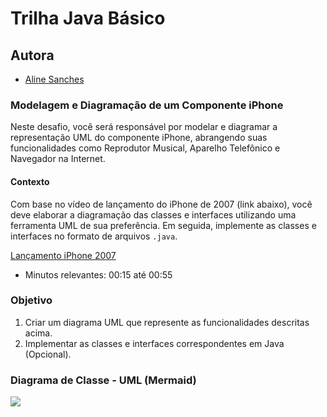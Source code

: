 # Trilha Java Básico

## Autora
- [Aline Sanches](https://github.com/sanchesaline6)

### Modelagem e Diagramação de um Componente iPhone

Neste desafio, você será responsável por modelar e diagramar a representação UML do componente iPhone, abrangendo suas funcionalidades como Reprodutor Musical, Aparelho Telefônico e Navegador na Internet.

#### Contexto
Com base no vídeo de lançamento do iPhone de 2007 (link abaixo), você deve elaborar a diagramação das classes e interfaces utilizando uma ferramenta UML de sua preferência. Em seguida, implemente as classes e interfaces no formato de arquivos `.java`.

[Lançamento iPhone 2007](https://www.youtube.com/watch?v=9ou608QQRq8)
- Minutos relevantes: 00:15 até 00:55

### Objetivo
1. Criar um diagrama UML que represente as funcionalidades descritas acima.
2. Implementar as classes e interfaces correspondentes em Java (Opcional).

### Diagrama de Classe - UML (Mermaid)
[![](https://mermaid.ink/img/pako:eNqFVduO2jAQ_ZUoT9CFH0BoJdrVSpXoalX6yMvEHoIlx2Z9QbR0-fY6sUPsxKi8OHjGZ86cM06uJZEUy1VJOGj9wqBW0OxF4X7s_SgFFuu_y-XmxBkBw87Sh4b_Xbj4iSclqTVS_bDaRXg-bXMChfwofyHHgxSMPIB7gzPWQKX6LgwqgcanTaoUX1pQXtnAuHvsNn1Cjz6u6s_VKGif0j1329-kMGACsb3waydOEOTqt9rfcsu0uQ3sbwXcn3WUFvU3JOwcHcKkcH1GqZWUHEEUBjm8oK64_LAIPc8kpZFU7hhH4VC03AzuJFme9JbVSZ0nesdWTheYzaOY9qCgkl3uIJRHS7P7PtTQ5izb8byX8zPVNUqOxF2vWev-AQg-P0f1DkiOI2pQKdbt3OEH8OnQXHNySwIiMcJb2w6Uc9UtIjL0qU1PKZzA6vGWkhfWgC-b8m0bYz2jB2qGoF-Kplse6N6ynPnhb6k284wOPjwZXg9_C_jx0O6MYqIunC5Ou2jfuVKAkFsQBBoURo5iH4a-AruAji5mwiR0dJ3WErLBERq1CgiMaxzaArkmp1c9LhOuOUQ3fxjtWU_CNqh6BExsM-4cpia7e-RP560JbxNfeJbUX_SvmoL4NetalzpxLZy89Ufj2QTKktoJM7wQblk2BMYCZ38m5xI-IfZ_77JiTuOdoEhkJtIA4xkGk29D7HAnjge4FQq15cal6q9WE0hUYBVT71AzAb3tVvF5TsU3eYZNBXmpAkSvVLkoXbuOOHUf1I7WvjRHdMKUK_dI8QCO0b7cizYV3Etp91uQcmWUxUVpT9RNWPgEl6sDcI2f_wD_umdb?type=png)](https://mermaid.live/edit#pako:eNqFVduO2jAQ_ZUoT9CFH0BoJdrVSpXoalX6yMvEHoIlx2Z9QbR0-fY6sUPsxKi8OHjGZ86cM06uJZEUy1VJOGj9wqBW0OxF4X7s_SgFFuu_y-XmxBkBw87Sh4b_Xbj4iSclqTVS_bDaRXg-bXMChfwofyHHgxSMPIB7gzPWQKX6LgwqgcanTaoUX1pQXtnAuHvsNn1Cjz6u6s_VKGif0j1329-kMGACsb3waydOEOTqt9rfcsu0uQ3sbwXcn3WUFvU3JOwcHcKkcH1GqZWUHEEUBjm8oK64_LAIPc8kpZFU7hhH4VC03AzuJFme9JbVSZ0nesdWTheYzaOY9qCgkl3uIJRHS7P7PtTQ5izb8byX8zPVNUqOxF2vWev-AQg-P0f1DkiOI2pQKdbt3OEH8OnQXHNySwIiMcJb2w6Uc9UtIjL0qU1PKZzA6vGWkhfWgC-b8m0bYz2jB2qGoF-Kplse6N6ynPnhb6k284wOPjwZXg9_C_jx0O6MYqIunC5Ou2jfuVKAkFsQBBoURo5iH4a-AruAji5mwiR0dJ3WErLBERq1CgiMaxzaArkmp1c9LhOuOUQ3fxjtWU_CNqh6BExsM-4cpia7e-RP560JbxNfeJbUX_SvmoL4NetalzpxLZy89Ufj2QTKktoJM7wQblk2BMYCZ38m5xI-IfZ_77JiTuOdoEhkJtIA4xkGk29D7HAnjge4FQq15cal6q9WE0hUYBVT71AzAb3tVvF5TsU3eYZNBXmpAkSvVLkoXbuOOHUf1I7WvjRHdMKUK_dI8QCO0b7cizYV3Etp91uQcmWUxUVpT9RNWPgEl6sDcI2f_wD_umdb)
